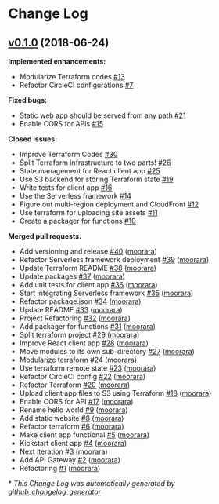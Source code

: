 # Change Log

## [v0.1.0](https://github.com/moorara/serverless-demo/tree/v0.1.0) (2018-06-24)
**Implemented enhancements:**

- Modularize Terraform codes [\#13](https://github.com/moorara/serverless-demo/issues/13)
- Refactor CircleCI configurations [\#7](https://github.com/moorara/serverless-demo/issues/7)

**Fixed bugs:**

- Static web app should be served from any path [\#21](https://github.com/moorara/serverless-demo/issues/21)
- Enable CORS for APIs [\#15](https://github.com/moorara/serverless-demo/issues/15)

**Closed issues:**

- Improve Terraform Codes [\#30](https://github.com/moorara/serverless-demo/issues/30)
- Split Terraform infrastructure to two parts! [\#26](https://github.com/moorara/serverless-demo/issues/26)
- State management for React client app [\#25](https://github.com/moorara/serverless-demo/issues/25)
- Use S3 backend for storing Terraform state [\#19](https://github.com/moorara/serverless-demo/issues/19)
- Write tests for client app [\#16](https://github.com/moorara/serverless-demo/issues/16)
- Use the Serverless framework [\#14](https://github.com/moorara/serverless-demo/issues/14)
- Figure out multi-region deployment and CloudFront [\#12](https://github.com/moorara/serverless-demo/issues/12)
- Use terraform for uploading site assets [\#11](https://github.com/moorara/serverless-demo/issues/11)
- Create a packager for functions [\#10](https://github.com/moorara/serverless-demo/issues/10)

**Merged pull requests:**

- Add versioning and release [\#40](https://github.com/moorara/serverless-demo/pull/40) ([moorara](https://github.com/moorara))
- Refactor Serverless framework deployment [\#39](https://github.com/moorara/serverless-demo/pull/39) ([moorara](https://github.com/moorara))
- Update Terraform README [\#38](https://github.com/moorara/serverless-demo/pull/38) ([moorara](https://github.com/moorara))
- Update packages [\#37](https://github.com/moorara/serverless-demo/pull/37) ([moorara](https://github.com/moorara))
- Add unit tests for client app [\#36](https://github.com/moorara/serverless-demo/pull/36) ([moorara](https://github.com/moorara))
- Start integrating Serverless framework [\#35](https://github.com/moorara/serverless-demo/pull/35) ([moorara](https://github.com/moorara))
- Refactor package.json [\#34](https://github.com/moorara/serverless-demo/pull/34) ([moorara](https://github.com/moorara))
- Update README [\#33](https://github.com/moorara/serverless-demo/pull/33) ([moorara](https://github.com/moorara))
- Project Refactoring [\#32](https://github.com/moorara/serverless-demo/pull/32) ([moorara](https://github.com/moorara))
- Add packager for functions [\#31](https://github.com/moorara/serverless-demo/pull/31) ([moorara](https://github.com/moorara))
- Split terraform project [\#29](https://github.com/moorara/serverless-demo/pull/29) ([moorara](https://github.com/moorara))
- Improve React client app [\#28](https://github.com/moorara/serverless-demo/pull/28) ([moorara](https://github.com/moorara))
- Move modules to its own sub-directory [\#27](https://github.com/moorara/serverless-demo/pull/27) ([moorara](https://github.com/moorara))
- Modularize terraform [\#24](https://github.com/moorara/serverless-demo/pull/24) ([moorara](https://github.com/moorara))
- Use terraform remote state [\#23](https://github.com/moorara/serverless-demo/pull/23) ([moorara](https://github.com/moorara))
- Refactor CircleCI config [\#22](https://github.com/moorara/serverless-demo/pull/22) ([moorara](https://github.com/moorara))
- Refactor Terraform [\#20](https://github.com/moorara/serverless-demo/pull/20) ([moorara](https://github.com/moorara))
- Upload client app files to S3 using Terraform [\#18](https://github.com/moorara/serverless-demo/pull/18) ([moorara](https://github.com/moorara))
- Enable CORS for API [\#17](https://github.com/moorara/serverless-demo/pull/17) ([moorara](https://github.com/moorara))
- Rename hello world [\#9](https://github.com/moorara/serverless-demo/pull/9) ([moorara](https://github.com/moorara))
- Add static website [\#8](https://github.com/moorara/serverless-demo/pull/8) ([moorara](https://github.com/moorara))
- Refactor terraform [\#6](https://github.com/moorara/serverless-demo/pull/6) ([moorara](https://github.com/moorara))
- Make client app functional [\#5](https://github.com/moorara/serverless-demo/pull/5) ([moorara](https://github.com/moorara))
- Kickstart client app [\#4](https://github.com/moorara/serverless-demo/pull/4) ([moorara](https://github.com/moorara))
- Next iteration [\#3](https://github.com/moorara/serverless-demo/pull/3) ([moorara](https://github.com/moorara))
- Add API Gateway [\#2](https://github.com/moorara/serverless-demo/pull/2) ([moorara](https://github.com/moorara))
- Refactoring [\#1](https://github.com/moorara/serverless-demo/pull/1) ([moorara](https://github.com/moorara))



\* *This Change Log was automatically generated by [github_changelog_generator](https://github.com/skywinder/Github-Changelog-Generator)*